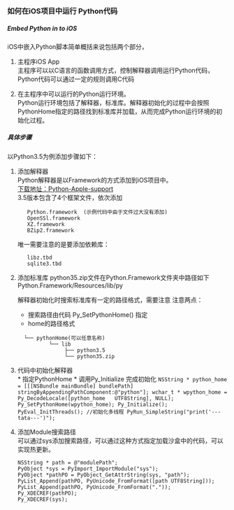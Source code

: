 ### 如何在iOS项目中运行 Python代码


##### Embed Python in to iOS
iOS中嵌入Python脚本简单概括来说包括两个部分，
  1. 主程序iOS App  
     主程序可以以C语言的函数调用方式，控制解释器调用运行Python代码，Python代码可以通过一定的规则调用C代码  

  2. 在主程序中可以运行的Python运行环境。  
  Python运行环境包括了解释器，标准库。解释器初始化的过程中会按照PythonHome指定的路径找到标准库并加载，从而完成Python运行环境的初始化过程。

##### 具体步骤  
  以Python3.5为例添加步骤如下：
  1. 添加解释器  
     Python解释器是以Framework的方式添加到iOS项目中。  
     [下载地址：Python-Apple-support](https://github.com/pybee/Python-Apple-support)  
     3.5版本包含了4个框架文件，依次添加
      ```
	     Python.framework  (示例代码中由于文件过大没有添加)
	     OpenSSl.framework
	     XZ.framework
	     BZip2.framework
      ```
     唯一需要注意的是要添加依赖库：
      ```
         libz.tbd
         sqlite3.tbd  
      ```
  2. 添加标准库
     python35.zip文件在Python.Framework文件夹中路径如下  
         Python.Framework/Resources/lib/py

     解释器初始化时搜索标准库有一定的路径格式，需要注意
     注意两点：
     * 搜索路径由代码 Py_SetPythonHome() 指定
     * home的路径格式  
     ```
       └── pythonHome(可以任意名称)
               └── lib
                    ├── python3.5
                    └── python35.zip  
     ```

  3. 代码中初始化解释器  
    * 指定PythonHome
    * 调用Py_Initialize 完成初始化
    ```
    NSString * python_home = [[[NSBundle mainBundle] bundlePath] stringByAppendingPathComponent:@"python"];
    wchar_t * wpython_home = Py_DecodeLocale([python_home   UTF8String], NULL);
    Py_SetPythonHome(wpython_home);
    Py_Initialize();
    PyEval_InitThreads(); //初始化多线程
    PyRun_SimpleString("print('---tata---')");
    ```  
  4. 添加Module搜索路径   
     可以通过sys添加搜索路径，可以通过这种方式指定加载沙盒中的代码，可以实现热更新。  

     ```  
     NSString * path = @"modulePath";
     PyObject *sys = PyImport_ImportModule("sys");
     PyObject *pathPO = PyObject_GetAttrString(sys, "path");
     PyList_Append(pathPO, PyUnicode_FromFormat([path UTF8String]));
     PyList_Append(pathPO, PyUnicode_FromFormat("."));
     Py_XDECREF(pathPO);
     Py_XDECREF(sys);
     ```  
